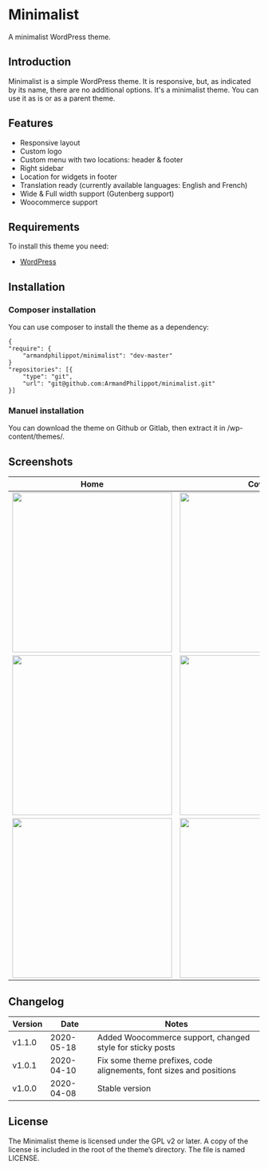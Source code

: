 # Minimalist

A minimalist WordPress theme.

## Introduction

Minimalist is a simple WordPress theme. It is responsive, but, as indicated by its name, there are no additional options. It's a minimalist theme. You can use it as is or as a parent theme.

## Features

-   Responsive layout
-   Custom logo
-   Custom menu with two locations: header & footer
-   Right sidebar
-   Location for widgets in footer
-   Translation ready (currently available languages: English and French)
-   Wide & Full width support (Gutenberg support)
-   Woocommerce support

## Requirements

To install this theme you need:

-   [WordPress](https://wordpress.org/)

## Installation

### Composer installation

You can use composer to install the theme as a dependency:

```
{
"require": {
    "armandphilippot/minimalist": "dev-master"
}
"repositories": [{
    "type": "git",
    "url": "git@github.com:ArmandPhilippot/minimalist.git"
}]
```

### Manuel installation

You can download the theme on Github or Gitlab, then extract it in /wp-content/themes/.

## Screenshots

| Home                                                                                                                             | Cover                                                                                                                             | Media & Text                                                                                                                      |
| -------------------------------------------------------------------------------------------------------------------------------- | --------------------------------------------------------------------------------------------------------------------------------- | --------------------------------------------------------------------------------------------------------------------------------- |
| <img src="https://www.armandphilippot.com/wp-content/uploads/2020/04/minimalist-home.jpg" height="320" />                        | <img src="https://www.armandphilippot.com/wp-content/uploads/2020/04/minimalist-covers.jpg" height="320" />                       | <img src="https://www.armandphilippot.com/wp-content/uploads/2020/04/minimalist-media-text.jpg" height="320" />                   |
| <img src="https://www.armandphilippot.com/wp-content/uploads/2020/04/minimalist-home-sidebar.jpg" height="320" />                | <img src="https://www.armandphilippot.com/wp-content/uploads/2020/04/minimalist-covers-sidebar.jpg" height="320" />               | <img src="https://www.armandphilippot.com/wp-content/uploads/2020/04/minimalist-media-text-sidebar.jpg" height="320" />           |
| <img src="https://www.armandphilippot.com/wp-content/uploads/2020/04/minimalist-home-footer-widgets-sidebar.jpg" height="320" /> | <img src="https://www.armandphilippot.com/wp-content/uploads/2020/04/minimalist-covers-sidebar-tablet-scaled.jpg" height="320" /> | <img src="https://www.armandphilippot.com/wp-content/uploads/2020/04/minimalist-media-text-smartphone-scaled.jpg" height="320" /> |

## Changelog

| Version | Date       | Notes                                                               |
| ------- | ---------- | ------------------------------------------------------------------- |
| v1.1.0  | 2020-05-18 | Added Woocommerce support, changed style for sticky posts           |
| v1.0.1  | 2020-04-10 | Fix some theme prefixes, code alignements, font sizes and positions |
| v1.0.0  | 2020-04-08 | Stable version                                                      |

## License

The Minimalist theme is licensed under the GPL v2 or later. A copy of the license is included in the root of the theme’s directory. The file is named LICENSE.
